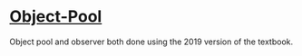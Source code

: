 # [Object-Pool](https://alexandersimmons0.github.io/Object-Pool/)
Object pool and observer both done using the 2019 version of the textbook.
 
